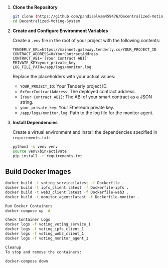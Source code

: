 

1. **Clone the Repository**

    ```bash
    git clone (https://github.com/pandiselvam459476/Decentralized-Voting-System.git)
    cd Decentralized-Voting-System
    ```

2. **Create and Configure Environment Variables**

    Create a `.env` file in the root of your project with the following contents:

    ```dotenv
    TENDERLY_URL=https://mainnet.gateway.tenderly.co/YOUR_PROJECT_ID
    CONTRACT_ADDRESS=0xYourContractAddress
    CONTRACT_ABI='[Your Contract ABI]'
    PRIVATE_KEY=your_private_key
    LOG_FILE_PATH=/app/logs/monitor.log
    ```

    Replace the placeholders with your actual values:
    - `YOUR_PROJECT_ID`: Your Tenderly project ID.
    - `0xYourContractAddress`: The deployed contract address.
    - `[Your Contract ABI]`: The ABI of your smart contract as a JSON string.
    - `your_private_key`: Your Ethereum private key.
    - `/app/logs/monitor.log`: Path to the log file for the monitor agent.

3. **Install Dependencies**

    Create a virtual environment and install the dependencies specified in `requirements.txt`:

    ```bash
    python3 -m venv venv
    source venv/bin/activate
    pip install -r requirements.txt
    ```

## Build Docker Images

```bash
docker build -t voting_service:latest -f Dockerfile .
docker build -t ipfs_client:latest -f Dockerfile-ipfs .
docker build -t web3_client:latest -f Dockerfile-web3 .
docker build -t monitor_agent:latest -f Dockerfile-monitor .

Run Docker Containers
docker-compose up -d

Check Container Logs
docker logs -f voting_voting_service_1
docker logs -f voting_ipfs_client_1
docker logs -f voting_web3_client_1
docker logs -f voting_monitor_agent_1

Cleanup
To stop and remove the containers:

docker-compose down
